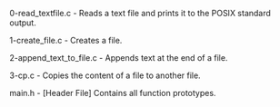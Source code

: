0-read_textfile.c - Reads a text file and prints it to the POSIX standard output.

1-create_file.c - Creates a file.

2-append_text_to_file.c - Appends text at the end of a file.

3-cp.c - Copies the content of a file to another file.

main.h - [Header File] Contains all function prototypes.

